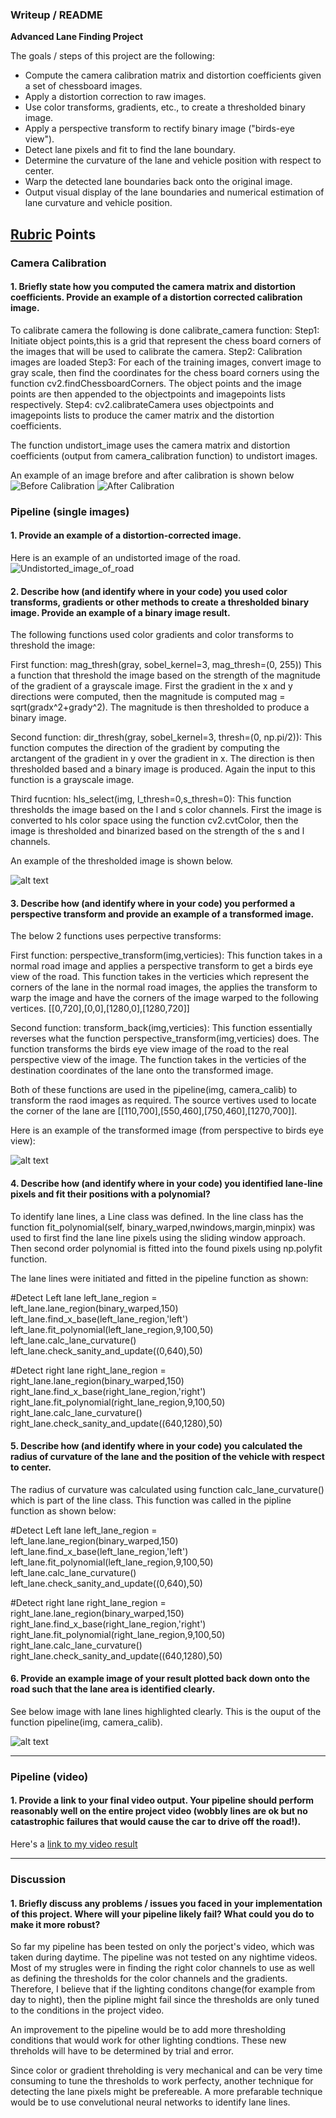 ### Writeup / README
**Advanced Lane Finding Project**

The goals / steps of this project are the following:

* Compute the camera calibration matrix and distortion coefficients given a set of chessboard images.
* Apply a distortion correction to raw images.
* Use color transforms, gradients, etc., to create a thresholded binary image.
* Apply a perspective transform to rectify binary image ("birds-eye view").
* Detect lane pixels and fit to find the lane boundary.
* Determine the curvature of the lane and vehicle position with respect to center.
* Warp the detected lane boundaries back onto the original image.
* Output visual display of the lane boundaries and numerical estimation of lane curvature and vehicle position.

[//]: # (Image References)

[image1]: ./writeup-readme_images/calibration3.jpg
[image2]: ./writeup-readme_images/calibration3_calibrated.jpg
[image3]: ./writeup-readme_images/thresholded_img.jpg
[image4]: ./writeup-readme_images/warped_img.jpg
[image5]: ./writeup-readme_images/lane_highlighed.jpg
[image6]: ./writeup-readme_images/lane_unwarped.jpg
[video1]: ./project_video.mp4 "Video"

## [Rubric](https://review.udacity.com/#!/rubrics/571/view) Points


### Camera Calibration

#### 1. Briefly state how you computed the camera matrix and distortion coefficients. Provide an example of a distortion corrected calibration image.

To calibrate camera the following is done calibrate_camera function:
Step1: Initiate object points,this is a grid that represent the chess board corners of the images that will be used to calibrate the camera.
Step2: Calibration images are loaded 
Step3: For each of the training images, convert image to gray scale, then find the coordinates for the chess board corners using the function  cv2.findChessboardCorners. The object points and the image points are then appended to the objectpoints and imagepoints lists respectively.
Step4: cv2.calibrateCamera uses objectpoints and imagepoints lists to produce the camer matrix and the distortion coefficients.

The function undistort_image uses the camera matrix and distortion coefficients (output from camera_calibration function) to undistort images.

An example of an image brefore and after calibration is shown below
![Before Calibration][image1] 
![After Calibration][image2]



### Pipeline (single images)

#### 1. Provide an example of a distortion-corrected image.

Here is an example of an undistorted image of the road.
![Undistorted_image_of_road][image6]

#### 2. Describe how (and identify where in your code) you used color transforms, gradients or other methods to create a thresholded binary image.  Provide an example of a binary image result.

The following functions used color gradients and color transforms to threshold the image:

First function: mag_thresh(gray, sobel_kernel=3, mag_thresh=(0, 255))
This a function that threshold the image based on the strength of the magnitude of the gradient of a grayscale image. First the gradient in the x and y directions were computed, then the magnitude is computed mag = sqrt(gradx^2+grady^2). The magnitude is then thresholded to produce a binary image.

Second function: dir_thresh(gray, sobel_kernel=3, thresh=(0, np.pi/2)):
This function computes the direction of the gradient by computing the arctangent of the gradient in y over the gradient in x. The direction is then thresholded based and a binary image is produced. Again the input to this function is a grayscale image.


Third fucntion: hls_select(img, l_thresh=0,s_thresh=0):
This function thresholds the image based on the l and s color channels. First the image is converted to hls color space using the function cv2.cvtColor, then the image is thresholded and binarized based on the strength of the s and l channels. 

An example of the thresholded image is shown below.

![alt text][image3]

#### 3. Describe how (and identify where in your code) you performed a perspective transform and provide an example of a transformed image.

The below 2 functions uses perpective transforms:

First function: perspective_transform(img,verticies):
This function takes in a normal road image and applies a perspective transform to get a birds eye view of the road. This function takes in the verticies which represent the corners of the lane in the normal road images, the applies the transform to warp the image and have the corners of the image warped to the following vertices. 
[[0,720],[0,0],[1280,0],[1280,720]]

Second function: transform_back(img,verticies):
This function essentially reverses what the function perspective_transform(img,verticies) does. The function transforms the birds eye view image of the road to the real perspective view of the image. The function takes in the verticies of the destination coordinates of the lane onto the transformed image.

Both of these functions are used in the pipeline(img, camera_calib) to transform the raod images as required. The source vertives used to locate the corner of the lane are [[110,700],[550,460],[750,460],[1270,700]].

Here is an example of the transformed image (from perspective to birds eye view):


![alt text][image4]

#### 4. Describe how (and identify where in your code) you identified lane-line pixels and fit their positions with a polynomial?

To identify lane lines, a Line class was defined.
In the line class has the function fit_polynomial(self, binary_warped,nwindows,margin,minpix) was used to first find the lane line pixels using the sliding window approach. Then second order polynomial is fitted into the found pixels using np.polyfit function.

The lane lines were initiated and fitted in the pipeline function as shown:

#Detect Left lane
left_lane_region = left_lane.lane_region(binary_warped,150)
left_lane.find_x_base(left_lane_region,'left')
left_lane.fit_polynomial(left_lane_region,9,100,50)
left_lane.calc_lane_curvature()
left_lane.check_sanity_and_update((0,640),50)

#Detect right lane
right_lane_region = right_lane.lane_region(binary_warped,150)
right_lane.find_x_base(right_lane_region,'right')
right_lane.fit_polynomial(right_lane_region,9,100,50)
right_lane.calc_lane_curvature()
right_lane.check_sanity_and_update((640,1280),50)


#### 5. Describe how (and identify where in your code) you calculated the radius of curvature of the lane and the position of the vehicle with respect to center.

The radius of curvature was calculated using function calc_lane_curvature() which is part of the line class. This function was called in the pipline function as shown below:

#Detect Left lane
left_lane_region = left_lane.lane_region(binary_warped,150)
left_lane.find_x_base(left_lane_region,'left')
left_lane.fit_polynomial(left_lane_region,9,100,50)
left_lane.calc_lane_curvature()
left_lane.check_sanity_and_update((0,640),50)

#Detect right lane
right_lane_region = right_lane.lane_region(binary_warped,150)
right_lane.find_x_base(right_lane_region,'right')
right_lane.fit_polynomial(right_lane_region,9,100,50)
right_lane.calc_lane_curvature()
right_lane.check_sanity_and_update((640,1280),50)

#### 6. Provide an example image of your result plotted back down onto the road such that the lane area is identified clearly.

See below image with lane lines highlighted clearly. This is the ouput of the function pipeline(img, camera_calib).

![alt text][image5]

---

### Pipeline (video)

#### 1. Provide a link to your final video output.  Your pipeline should perform reasonably well on the entire project video (wobbly lines are ok but no catastrophic failures that would cause the car to drive off the road!).

Here's a [link to my video result](./output_images/project_video_output.mp4)

---

### Discussion

#### 1. Briefly discuss any problems / issues you faced in your implementation of this project.  Where will your pipeline likely fail?  What could you do to make it more robust?

So far my pipeline has been tested on only the porject's video, which was taken during daytime. The pipeline was not tested on any nightime videos. Most of my strugles were in finding the right color channels to use as well as defining the thresholds for the color channels and the gradients. Therefore, I believe that if the lighting conditons change(for example from day to night), then the pipline might fail since the thresholds are only tuned to the conditions in the project video.

An improvement to the pipeline would be to add more thresholding conditions that would work for other lighting condtions. These new threholds will have to be determined by trial and error.

Since color or gradient threholding is very mechanical and can be very time consuming to tune the thresholds to work perfecty, another technique for detecting the lane pixels might be prefereable. A more prefarable technique would be to use convelutional neural networks to identify lane lines.

